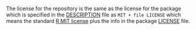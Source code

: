The license for the repository is the same as the license for the package
which is specified in the [DESCRIPTION](package/glmbb/DESCRIPTION) file as 
`MIT + file LICENSE` which means the standard
[R MIT license](https://www.r-project.org/Licenses/MIT)
plus the info in the package
[LICENSE](package/glmbb/LICENSE) file.

